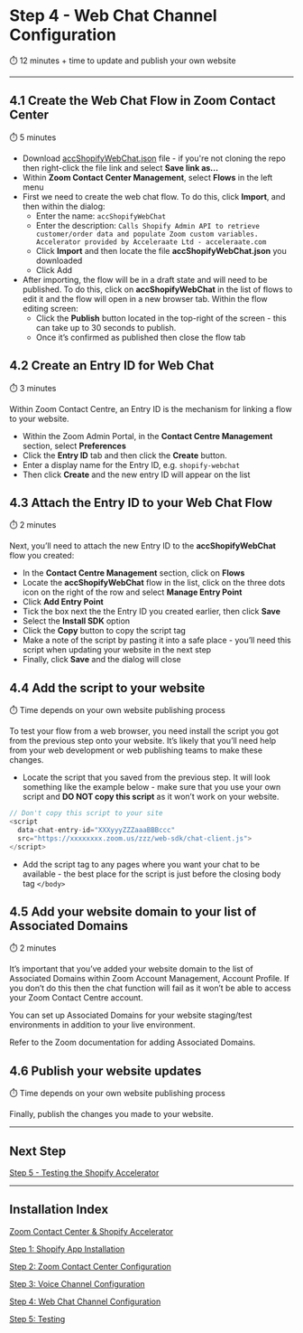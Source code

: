 # Step 4 - Web Chat Channel Configuration

⏱️ 12 minutes + time to update and publish your own website

---

## 4.1 Create the Web Chat Flow in Zoom Contact Center

⏱️ 5 minutes

- Download [accShopifyWebChat.json](../accShopifyWebChat.json) file - if you're not cloning the repo then right-click the file link and select **Save link as...**
- Within **Zoom Contact Center Management**, select **Flows** in the left menu
- First we need to create the web chat flow. To do this, click **Import**, and then within the dialog:
  - Enter the name: `accShopifyWebChat`
  - Enter the description: `Calls Shopify Admin API to retrieve customer/order data and populate Zoom custom variables. Accelerator provided by Acceleraate Ltd - acceleraate.com`
  - Click **Import** and then locate the file **accShopifyWebChat.json** you downloaded
  - Click Add
- After importing, the flow will be in a draft state and will need to be published. To do this, click on **accShopifyWebChat** in the list of flows to edit it and the flow will open in a new browser tab. Within the flow editing screen:
  - Click the **Publish** button located in the top-right of the screen - this can take up to 30 seconds to publish.
  - Once it’s confirmed as published then close the flow tab

## 4.2 Create an Entry ID for Web Chat

⏱️ 3 minutes

Within Zoom Contact Centre, an Entry ID is the mechanism for linking a flow to your website.

- Within the Zoom Admin Portal, in the **Contact Centre Management** section, select **Preferences**
- Click the **Entry ID** tab and then click the **Create** button.
- Enter a display name for the Entry ID, e.g. `shopify-webchat`
- Then click **Create** and the new entry ID will appear on the list

## 4.3 Attach the Entry ID to your Web Chat Flow

⏱️ 2 minutes

Next, you’ll need to attach the new Entry ID to the **accShopifyWebChat** flow you created:

- In the **Contact Centre Management** section, click on **Flows**
- Locate the **accShopifyWebChat** flow in the list, click on the three dots icon on the right of the row and select **Manage Entry Point**
- Click **Add Entry Point**
- Tick the box next the the Entry ID you created earlier, then click **Save**
- Select the **Install SDK** option
- Click the **Copy** button to copy the script tag
- Make a note of the script by pasting it into a safe place - you’ll need this script when updating your website in the next step
- Finally, click **Save** and the dialog will close

## 4.4 Add the script to your website

⏱️ Time depends on your own website publishing process

To test your flow from a web browser, you need install the script you got from the previous step onto your website. It’s likely that you’ll need help from your web development or web publishing teams to make these changes.

- Locate the script that you saved from the previous step. It will look something like the example below - make sure that you use your own script and **DO NOT copy this script** as it won’t work on your website.

```JavaScript
// Don't copy this script to your site
<script
  data-chat-entry-id="XXXyyyZZZaaaBBBccc"
  src="https://xxxxxxxx.zoom.us/zzz/web-sdk/chat-client.js">
</script>
```

- Add the script tag to any pages where you want your chat to be available - the best place for the script is just before the closing body tag `</body>`

## 4.5 Add your website domain to your list of Associated Domains

⏱️ 2 minutes

It’s important that you’ve added your website domain to the list of Associated Domains within Zoom Account Management, Account Profile. If you don’t do this then the chat function will fail as it won’t be able to access your Zoom Contact Centre account.

You can set up Associated Domains for your website staging/test environments in addition to your live environment.

Refer to the Zoom documentation for adding Associated Domains.

## 4.6 Publish your website updates

⏱️ Time depends on your own website publishing process

Finally, publish the changes you made to your website.

---

## Next Step

[Step 5 - Testing the Shopify Accelerator](step-5.md)

---

## Installation Index

[Zoom Contact Center &amp; Shopify Accelerator](../README.md)

[Step 1: Shopify App Installation](step-1.md)

[Step 2: Zoom Contact Center Configuration](step-2.md)

[Step 3: Voice Channel Configuration](step-3.md)

[Step 4: Web Chat Channel Configuration](step-4.md)

[Step 5: Testing](step-5.md)

